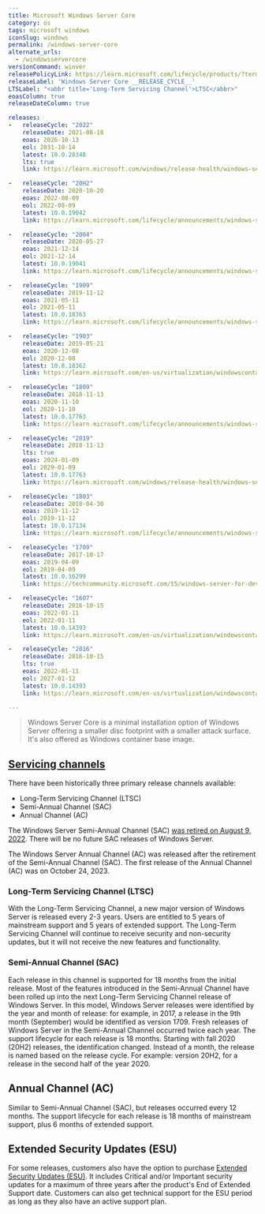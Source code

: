 ```yaml
---
title: Microsoft Windows Server Core
category: os
tags: microsoft windows
iconSlug: windows
permalink: /windows-server-core
alternate_urls:
  - /windowsservercore
versionCommand: winver
releasePolicyLink: https://learn.microsoft.com/lifecycle/products/?terms=Windows%20Server
releaseLabel: 'Windows Server Core __RELEASE_CYCLE__'
LTSLabel: "<abbr title='Long-Term Servicing Channel'>LTSC</abbr>"
eoasColumn: true
releaseDateColumn: true

releases:
-   releaseCycle: "2022"
    releaseDate: 2021-08-18
    eoas: 2026-10-13
    eol: 2031-10-14
    latest: 10.0.20348
    lts: true
    link: https://learn.microsoft.com/windows/release-health/windows-server-release-info

-   releaseCycle: "20H2"
    releaseDate: 2020-10-20
    eoas: 2022-08-09
    eol: 2022-08-09
    latest: 10.0.19042
    link: https://learn.microsoft.com/lifecycle/announcements/windows-server-20h2-retiring

-   releaseCycle: "2004"
    releaseDate: 2020-05-27
    eoas: 2021-12-14
    eol: 2021-12-14
    latest: 10.0.19041
    link: https://learn.microsoft.com/lifecycle/announcements/windows-server-version-2004-end-of-servicing

-   releaseCycle: "1909"
    releaseDate: 2019-11-12
    eoas: 2021-05-11
    eol: 2021-05-11
    latest: 10.0.18363
    link: https://learn.microsoft.com/lifecycle/announcements/windows-server-1909-end-of-servicing

-   releaseCycle: "1903"
    releaseDate: 2019-05-21
    eoas: 2020-12-08
    eol: 2020-12-08
    latest: 10.0.18362
    link: https://learn.microsoft.com/en-us/virtualization/windowscontainers/deploy-containers/base-image-lifecycle

-   releaseCycle: "1809"
    releaseDate: 2018-11-13
    eoas: 2020-11-10
    eol: 2020-11-10
    latest: 10.0.17763
    link: https://learn.microsoft.com/lifecycle/announcements/windows-server-1809-end-of-servicing

-   releaseCycle: "2019"
    releaseDate: 2018-11-13
    lts: true
    eoas: 2024-01-09
    eol: 2029-01-09
    latest: 10.0.17763
    link: https://learn.microsoft.com/windows/release-health/windows-server-release-info

-   releaseCycle: "1803"
    releaseDate: 2018-04-30
    eoas: 2019-11-12
    eol: 2019-11-12
    latest: 10.0.17134
    link: https://learn.microsoft.com/lifecycle/announcements/windows-server-1803-end-of-servicing

-   releaseCycle: "1709"
    releaseDate: 2017-10-17
    eoas: 2019-04-09
    eol: 2019-04-09
    latest: 10.0.16299
    link: https://techcommunity.microsoft.com/t5/windows-server-for-developers/windows-server-version-1709-lifecycle-announcement/m-p/379766

-   releaseCycle: "1607"
    releaseDate: 2016-10-15
    eoas: 2022-01-11
    eol: 2022-01-11
    latest: 10.0.14393
    link: https://learn.microsoft.com/en-us/virtualization/windowscontainers/deploy-containers/base-image-lifecycle

-   releaseCycle: "2016"
    releaseDate: 2016-10-15
    lts: true
    eoas: 2022-01-11
    eol: 2027-01-12
    latest: 10.0.14393
    link: https://learn.microsoft.com/en-us/virtualization/windowscontainers/deploy-containers/base-image-lifecycle

---
```


> Windows Server Core is a minimal installation option of Windows Server offering a smaller disc footprint with a smaller attack surface.
> It's also offered as Windows container base image.

## [Servicing channels](https://learn.microsoft.com/windows-server/get-started/servicing-channels-comparison)
There have been historically three primary release channels available:
* Long-Term Servicing Channel (LTSC)
* Semi-Annual Channel (SAC)
* Annual Channel (AC)

The Windows Server Semi-Annual Channel (SAC) [was retired on August 9, 2022](https://learn.microsoft.com/en-us/lifecycle/announcements/windows-server-20h2-retiring). There will be no future SAC releases of Windows Server.

The Windows Server Annual Channel (AC) was released after the retirement of the Semi-Annual Channel (SAC). The first release of the Annual Channel (AC) was on October 24, 2023.

### Long-Term Servicing Channel (LTSC)
With the Long-Term Servicing Channel, a new major version of Windows Server is released every 2-3 years. Users are entitled to 5 years of mainstream support and 5 years of extended support. The Long-Term Servicing Channel will continue to receive security and non-security updates, but it will not receive the new features and functionality.

### Semi-Annual Channel (SAC)
Each release in this channel is supported for 18 months from the initial release. Most of the features introduced in the Semi-Annual Channel have been rolled up into the next Long-Term Servicing Channel release of Windows Server.
In this model, Windows Server releases were identified by the year and month of release: for example, in 2017, a release in the 9th month (September) would be identified as version 1709. Fresh releases of Windows Server in the Semi-Annual Channel occurred twice each year. The support lifecycle for each release is 18 months. Starting with fall 2020 (20H2) releases, the identification changed. Instead of a month, the release is named based on the release cycle. For example: version 20H2, for a release in the second half of the year 2020.

## Annual Channel (AC)
Similar to Semi-Annual Channel (SAC), but releases occurred every 12 months.
The support lifecycle for each release is 18 months of mainstream support, plus 6 months of extended support.

## Extended Security Updates (ESU)

For some releases, customers also have the option to purchase [Extended Security Updates (ESU)](https://learn.microsoft.com/lifecycle/faq/extended-security-updates).
It includes Critical and/or Important security updates for a maximum of three years after the
product's End of Extended Support date. Customers can also get technical support for the ESU period
as long as they also have an active support plan.
